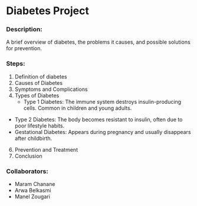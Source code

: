 # Diabetes Project 

### Description:
A brief overview of diabetes, the problems it causes, and possible solutions for prevention.

### Steps:
1. Definition of diabetes  
2. Causes of Diabetes
3. Symptoms and Complications
4. Types of Diabetes
   - Type 1 Diabetes: The immune system destroys insulin-producing cells. Common in children and young adults.  
- Type 2 Diabetes: The body becomes resistant to insulin, often due to poor lifestyle habits.  
- Gestational Diabetes: Appears during pregnancy and usually disappears after childbirth.

6. Prevention and Treatment
7. Conclusion
   
### Collaborators:
- Maram Chanane 
- Arwa  Belkasmi
- Manel Zougari
